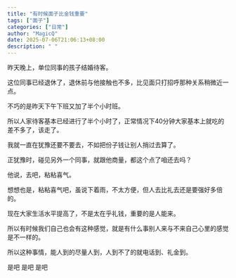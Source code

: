 ```yaml
---
title: "有时候面子比金钱重要"
tags: ["面子"]
categories: ["日常"]
author: "MagicQ"
date: 2025-07-06T21:06:13+08:00
description: " "
---
```


昨天晚上，单位同事的孩子结婚待客。

这位同事已经退休了，退休前与他接触也不多，比见面只打招呼那种关系稍微近一点。

不巧的是昨天下午下班又加了半个小时班。

所以人家待客基本已经进行了半个小时了，正常情况下40分钟大家基本上就吃的差不多了，该走了。

我就一直在犹豫还要不要去，不如把份子钱让别人捎过去算了。

正犹豫时，碰见另外一个同事，就跟他商量，都这个点了咱还去吗？

他说，去吧，粘粘喜气。

想想也是，粘粘喜气吧，虽说下着雨，不太方便，但人去比礼去还是要强好多倍的。

现在大家生活水平提高了，不是太在乎礼钱，重要的是人能来。

所以有时候我们自己也会有这种感觉，就是有什么事别人来与不来自己心里的感觉是不一样的。

所以这种事情，能人到的尽量人到，人到不了的就电话到、礼金到。

是吧  是吧  是吧


